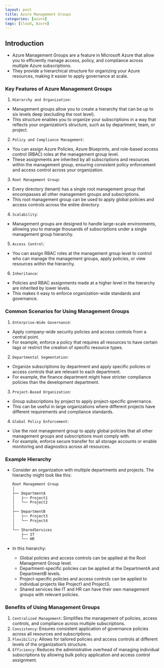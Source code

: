 ```yaml
---
layout: post
title: Azure Management Groups
categories: [azure]
tags: [Cloud, Azure]
---
```


## Introduction
- Azure Management Groups are a feature in Microsoft Azure that allow you to efficiently manage access, policy, and compliance across multiple Azure subscriptions. 
- They provide a hierarchical structure for organizing your Azure resources, making it easier to apply governance at scale. 

### Key Features of Azure Management Groups
1. `Hierarchy and Organization`: 
- Management groups allow you to create a hierarchy that can be up to six levels deep (excluding the root level). 
- This structure enables you to organize your subscriptions in a way that reflects your organization’s structure, such as by department, team, or project.

2. `Policy and Compliance Management`: 
- You can assign Azure Policies, Azure Blueprints, and role-based access control (RBAC) roles at the management group level. 
- These assignments are inherited by all subscriptions and resources within the management group, ensuring consistent policy enforcement and access control across your organization.

3. `Root Management Group`: 
- Every directory (tenant) has a single root management group that encompasses all other management groups and subscriptions. 
- This root management group can be used to apply global policies and access controls across the entire directory.

4. `Scalability`: 
- Management groups are designed to handle large-scale environments, allowing you to manage thousands of subscriptions under a single management group hierarchy.

5. `Access Control`: 
- You can assign RBAC roles at the management group level to control who can manage the management groups, apply policies, or view resources within the hierarchy.

6. `Inheritance`: 
- Policies and RBAC assignments made at a higher level in the hierarchy are inherited by lower levels. 
- This makes it easy to enforce organization-wide standards and governance.

### Common Scenarios for Using Management Groups
1. `Enterprise-Wide Governance`: 
- Apply company-wide security policies and access controls from a central point. 
- For example, enforce a policy that requires all resources to have certain tags or restrict the creation of specific resource types.

2. `Departmental Segmentation`: 
- Organize subscriptions by department and apply specific policies or access controls that are relevant to each department. 
- For example, the finance department might have stricter compliance policies than the development department.

3. `Project-Based Organization`: 
- Group subscriptions by project to apply project-specific governance. 
- This can be useful in large organizations where different projects have different requirements and compliance standards.

4. `Global Policy Enforcement`: 
- Use the root management group to apply global policies that all other management groups and subscriptions must comply with. 
- For example, enforce secure transfer for all storage accounts or enable monitoring and diagnostics across all resources.

### Example Hierarchy
- Consider an organization with multiple departments and projects. The hierarchy might look like this:

    ```markdown
    Root Management Group
    │
    ├── DepartmentA
    │   ├── Project1
    │   └── Project2
    │
    ├── DepartmentB
    │   ├── Project3
    │   └── Project4
    │
    └── SharedServices
        ├── IT
        └── HR
    ```

- In this hierarchy:
    + Global policies and access controls can be applied at the Root Management Group level.
    + Department-specific policies can be applied at the DepartmentA and DepartmentB levels.
    + Project-specific policies and access controls can be applied to individual projects like Project1 and Project3.
    + Shared services like IT and HR can have their own management groups with relevant policies.

### Benefits of Using Management Groups
1. `Centralized Management`: Simplifies the management of policies, access controls, and compliance across multiple subscriptions.
2. `Consistency`: Ensures consistent application of governance policies across all resources and subscriptions.
3. `Flexibility`: Allows for tailored policies and access controls at different levels of the organization’s structure.
4. `Efficiency`: Reduces the administrative overhead of managing individual subscriptions by allowing bulk policy application and access control assignment.
